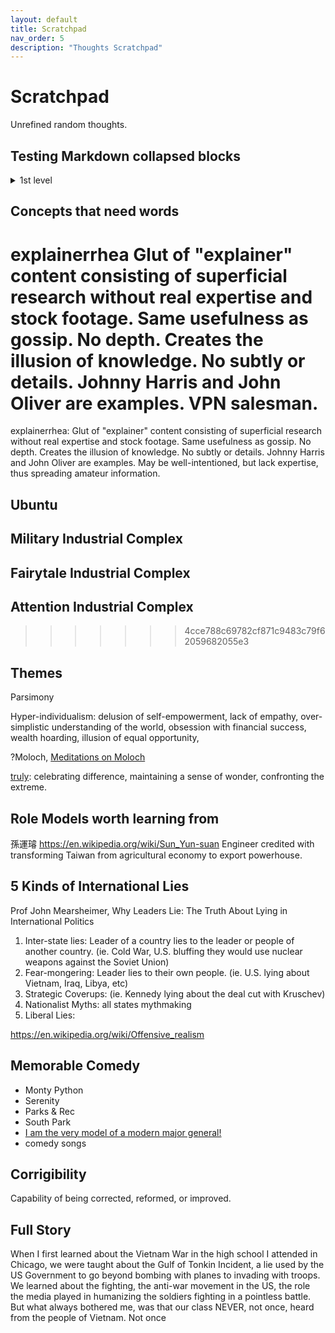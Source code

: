 ```yaml
---
layout: default
title: Scratchpad
nav_order: 5
description: "Thoughts Scratchpad"
---
```


# Scratchpad
Unrefined random thoughts.

## Testing Markdown collapsed blocks

<details><summary>1st level</summary><blockquote>
  <details><summary>2nd level summary</summary><blockquote>
    3rd level detail :smile:
  </blockquote></details>
</blockquote></details>

## Concepts that need words

explainerrhea Glut of "explainer" content consisting of superficial research without real expertise and stock footage. Same usefulness as gossip. No depth. Creates the illusion of knowledge. No subtly or details. Johnny Harris and John Oliver are examples. VPN salesman.
=======

explainerrhea: Glut of "explainer" content consisting of superficial research without real expertise and stock footage. Same usefulness as gossip. No depth. Creates the illusion of knowledge. No subtly or details. Johnny Harris and John Oliver are examples. May be well-intentioned, but lack expertise, thus spreading amateur information.

## Ubuntu

## Military Industrial Complex

## Fairytale Industrial Complex

## Attention Industrial Complex

>>>>>>> 4cce788c69782cf871c9483c79f62059682055e3


## Themes

Parsimony

Hyper-individualism: delusion of self-empowerment, lack of empathy, over-simplistic understanding of the world, obsession with financial success, wealth hoarding, illusion of equal opportunity, 

?Moloch, [Meditations on Moloch](https://slatestarcodex.com/2014/07/30/meditations-on-moloch/) 

[truly](https://www.youtube.com/c/BarcroftTV/featured): celebrating difference, maintaining a sense of wonder, confronting the extreme. 


## Role Models worth learning from

孫運璿 https://en.wikipedia.org/wiki/Sun_Yun-suan Engineer credited with transforming Taiwan from agricultural economy to export powerhouse.

## 5 Kinds of International Lies

Prof John Mearsheimer, Why Leaders Lie: The Truth About Lying in International Politics 

1. Inter-state lies: Leader of a country lies to the leader or people of another country. (ie. Cold War, U.S. bluffing they would use nuclear weapons against the Soviet Union)
2. Fear-mongering: Leader lies to their own people. (ie. U.S. lying about Vietnam, Iraq, Libya, etc)
3. Strategic Coverups: (ie. Kennedy lying about the deal cut with Kruschev)
4. Nationalist Myths: all states mythmaking 
5. Liberal Lies:


https://en.wikipedia.org/wiki/Offensive_realism


## Memorable Comedy

- Monty Python
- Serenity
- Parks & Rec
- South Park
- [I am the very model of a modern major general!](https://www.youtube.com/watch?v=hlTisI_HSgw)
- comedy songs

## Corrigibility

Capability of being corrected, reformed, or improved.

## Full Story

When I first learned about the Vietnam War in the high school I attended in Chicago, we were taught about the Gulf of Tonkin Incident, a lie used by the US Government to go beyond bombing with planes to invading with troops. We learned about the fighting, the anti-war movement in the US, the role the media played in humanizing the soldiers fighting in a pointless battle. But what always bothered me, was that our class NEVER, not once, heard from the people of Vietnam. Not once